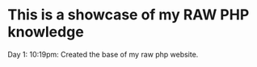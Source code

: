 # This is a showcase of my RAW PHP knowledge 

Day 1: 10:19pm: Created the base of my raw php website.